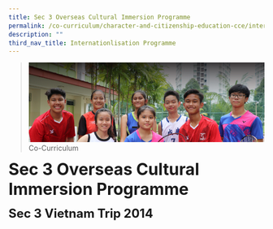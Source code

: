 ```yaml
---
title: Sec 3 Overseas Cultural Immersion Programme
permalink: /co-curriculum/character-and-citizenship-education-cce/internationlisation-programme/sec-3-overseas
description: ""
third_nav_title: Internationlisation Programme
---
```

>![](/images/About%20us.jpg)
>Co-Curriculum

**<font size=6>Sec 3 Overseas Cultural Immersion Programme</font>**<br>

**<font size=5>Sec 3 Vietnam Trip 2014
</font>**

